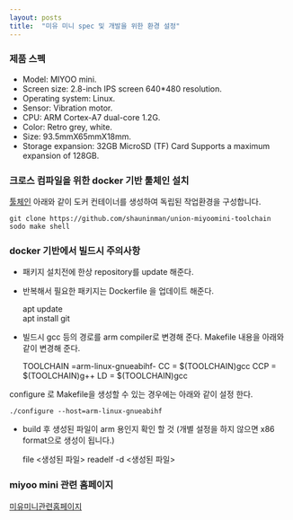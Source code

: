 ```yaml
---
layout: posts
title:  "미유 미니 spec 및 개발을 위한 환경 설정"
---
```


### 제품 스펙

- Model: MIYOO mini.
- Screen size: 2.8-inch IPS screen 640*480 resolution.
- Operating system: Linux.
- Sensor: Vibration motor.
- CPU: ARM Cortex-A7 dual-core 1.2G.
- Color: Retro grey, white.
- Size: 93.5mmX65mmX18mm.
- Storage expansion: 32GB MicroSD (TF) Card Supports a maximum expansion of 128GB.

### 크로스 컴파일을 위한 docker 기반 툴체인 설치

[툴체인](https://github.com/shauninman/union-miyoomini-toolchain)
아래와 같이 도커 컨테이너를 생성하여 독립된 작업환경을 구성합니다.

    git clone https://github.com/shauninman/union-miyoomini-toolchain
    sodo make shell

### docker 기반에서 빌드시 주의사항

- 패키지 설치전에 한상 repository를 update 해준다.
- 반복해서 필요한 패키지는 Dockerfile 을 업데이트 해준다.


    apt update   
    apt install git

- 빌드시 gcc 등의 경로를 arm compiler로 변경해 준다.
Makefile 내용을 아래와 같이 변경해 준다.

    TOOLCHAIN =arm-linux-gnueabihf-
    CC          = $(TOOLCHAIN)gcc
    CCP         = $(TOOLCHAIN)g++
    LD          = $(TOOLCHAIN)gcc
    
configure 로 Makefile을 생성할 수 있는 경우에는 아래와 같이 설정 한다.

    ./configure --host=arm-linux-gnueabihf
    
- build 후 생성된 파일이 arm 용인지 확인 할 것 (개별 설정을 하지 않으면 x86 format으로 생성이 됩니다.)


    file <생성된 파일>
    readelf -d <생성된 파일>

### miyoo mini 관련 홈페이지

[미유미니관련홈페이지](https://github.com/TriForceX/MiyooCFW/wiki/Miyoo-Mini)

